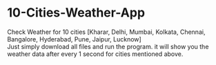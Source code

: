 # 10-Cities-Weather-App
Check Weather for 10 cities [Kharar, Delhi, Mumbai, Kolkata, Chennai, Bangalore, Hyderabad, Pune, Jaipur, Lucknow]  
Just simply download all files and run the program.  it will show you the weather data after every 1 second for cities mentioned above. 
